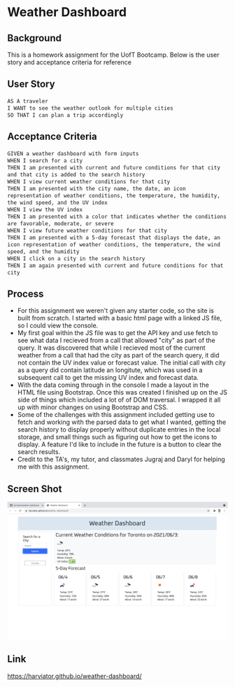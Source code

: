 # Weather Dashboard

## Background

This is a homework assignment for the UofT Bootcamp.  Below is the user story and acceptance criteria for reference

## User Story

```
AS A traveler
I WANT to see the weather outlook for multiple cities
SO THAT I can plan a trip accordingly
```

## Acceptance Criteria

```
GIVEN a weather dashboard with form inputs
WHEN I search for a city
THEN I am presented with current and future conditions for that city and that city is added to the search history
WHEN I view current weather conditions for that city
THEN I am presented with the city name, the date, an icon representation of weather conditions, the temperature, the humidity, the wind speed, and the UV index
WHEN I view the UV index
THEN I am presented with a color that indicates whether the conditions are favorable, moderate, or severe
WHEN I view future weather conditions for that city
THEN I am presented with a 5-day forecast that displays the date, an icon representation of weather conditions, the temperature, the wind speed, and the humidity
WHEN I click on a city in the search history
THEN I am again presented with current and future conditions for that city
```

## Process

* For this assignment we weren't given any starter code, so the site is built from scratch.  I started with a basic html page with a linked JS file, so I could view the console.
* My first goal within the JS file was to get the API key and use fetch to see what data I recieved from a call that allowed "city" as part of the query.  It was discovered that while I recieved most of the current weather from a call that had the city as part of the search query, it did not contain the UV index value or forecast value.  The initial call with city as a query did contain latitude an longitute, which was used in a subsequent call to get the missing UV index and forecast data.
* With the data coming through in the console I made a layout in the HTML file using Bootstrap.  Once this was created I finished up on the JS side of things which included a lot of of DOM traversal.  I wrapped it all up with minor changes on using Bootstrap and CSS.
* Some of the challenges with this assignment included getting use to fetch and working with the parsed data to get what I wanted, getting the search history to display properly without duplicate entries in the local storage, and small things such as figuring out how to get the icons to display.  A feature I'd like to include in the future is a button to clear the search results.
* Credit to the TA's, my tutor, and classmates Jugraj and Daryl for helping me with this assignment.

## Screen Shot

![Getting Started](./Assets/images/screen-shot.png)

## Link

https://harviator.github.io/weather-dashboard/